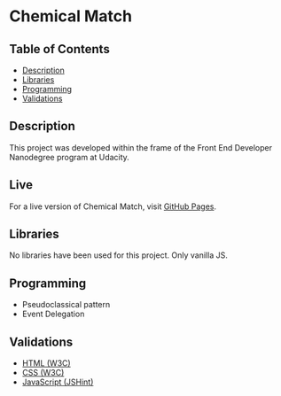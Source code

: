 # Chemical Match

## Table of Contents
- [Description](#description)
- [Libraries](#libraries)
- [Programming](#programming)
- [Validations](#validations)

## Description
This project was developed within the frame of the Front End Developer Nanodegree program at Udacity.

## Live

For a live version of Chemical Match, visit [GitHub Pages](https://vibueno.github.io/chemicalmatch).

## Libraries
No libraries have been used for this project. Only vanilla JS.

## Programming
* Pseudoclassical pattern
* Event Delegation

## Validations
* [HTML (W3C)](https://validator.w3.org)
* [CSS (W3C)](https://jigsaw.w3.org/css-validator)
* [JavaScript (JSHint)](https://jshint.com)